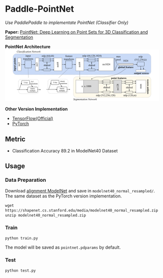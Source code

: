 # Paddle-PointNet
*Use PaddlePaddle to implementate PointNet (Classifier Only)*

**Paper:** [PointNet: Deep Learning on Point Sets for 3D Classification and Segmentation](https://arxiv.org/pdf/1612.00593.pdf)

**PointNet Architecture**
![arch](arch.png)

**Other Version Implementation**
* [TensorFlow(Official)](https://github.com/charlesq34/pointnet)
* [PyTorch](https://github.com/yanx27/Pointnet_Pointnet2_pytorch)


## Metric
* Classification Accuracy 89.2 in ModelNet40 Dataset


## Usage

### Data Preparation
Download [alignment ModelNet](https://shapenet.cs.stanford.edu/media/modelnet40_normal_resampled.zip) and save in `modelnet40_normal_resampled/`. The same dataset as the PyTorch version implementation.

```
wget https://shapenet.cs.stanford.edu/media/modelnet40_normal_resampled.zip
unzip modelnet40_normal_resampled.zip
```

### Train
```
python train.py
```

The model will be saved as `pointnet.pdparams` by default.

### Test
```
python test.py
```